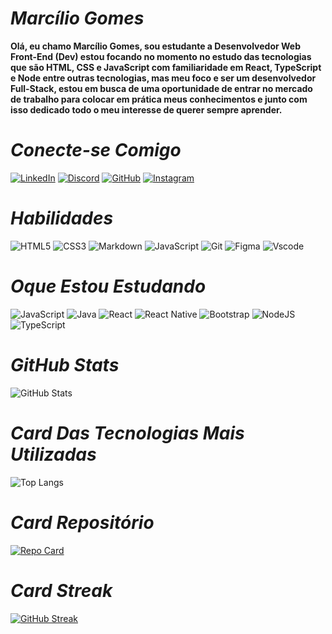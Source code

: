 # **_Marcílio Gomes_** 

**Olá, eu chamo Marcílio Gomes, sou estudante a Desenvolvedor Web Front-End (Dev) estou focando no momento no estudo das tecnologias que são HTML, CSS e JavaScript com familiaridade em React, TypeScript e Node entre outras tecnologias, mas meu foco e ser um desenvolvedor Full-Stack, estou em busca de uma oportunidade de entrar no mercado de trabalho para colocar em prática meus conhecimentos e junto com isso dedicado todo o meu interesse de querer sempre aprender.**

# **_Conecte-se Comigo_**

[![LinkedIn](https://img.shields.io/badge/LinkedIn-0077B5?style=for-the-badge&logo=linkedin&logoColor=white)](https://www.linkedin.com/in/marcilio-gomes-programador/) [![Discord](https://img.shields.io/badge/Discord-7289DA?style=for-the-badge&logo=discord&logoColor=white)](https://discord.com/channels/@marcilio-gomes/) [![GitHub](https://img.shields.io/badge/GitHub-100000?style=for-the-badge&logo=github&logoColor=white)](https://github.com/marcilio-gomes) [![Instagram](https://img.shields.io/badge/-Instagram-%23E4405F?style=for-the-badge&logo=instagram&logoColor=white)](https://www.instagram.com/marcilio_gomees/)

# **_Habilidades_**

![HTML5](https://img.shields.io/badge/HTML5-E34F26?style=for-the-badge&logo=html5&logoColor=white) ![CSS3](https://img.shields.io/badge/CSS3-1572B6?style=for-the-badge&logo=css3&logoColor=white) ![Markdown](https://img.shields.io/badge/Markdown-000?style=for-the-badge&logo=markdown) ![JavaScript](https://img.shields.io/badge/JavaScript-F7DF1E?style=for-the-badge&logo=javascript&logoColor=black) ![Git](https://img.shields.io/badge/GIT-E44C30?style=for-the-badge&logo=git&logoColor=white) ![Figma](https://img.shields.io/badge/Figma-696969?style=for-the-badge&logo=figma&logoColor=figma) ![Vscode](https://img.shields.io/badge/Vscode-007ACC?style=for-the-badge&logo=visual-studio-code&logoColor=white)

# **_Oque Estou Estudando_**

![JavaScript](https://img.shields.io/badge/JavaScript-F7DF1E?style=for-the-badge&logo=javascript&logoColor=black) ![Java](https://img.shields.io/badge/java-%23ED8B00.svg?style=for-the-badge&logo=openjdk&logoColor=white) ![React](https://img.shields.io/badge/React-20232A?style=for-the-badge&logo=react&logoColor=61DAFB) ![React Native](https://img.shields.io/badge/React_Native-20232A?style=for-the-badge&logo=react&logoColor=61DAFB) ![Bootstrap](https://img.shields.io/badge/-boostrap-0D1117?style=for-the-badge&logo=bootstrap&labelColor=0D1117) ![NodeJS](https://img.shields.io/badge/node.js-6DA55F?style=for-the-badge&logo=node.js&logoColor=white) ![TypeScript](https://img.shields.io/badge/TypeScript-007ACC?style=for-the-badge&logo=typescript&logoColor=white)

# **_GitHub Stats_**

![GitHub Stats](https://github-readme-stats.vercel.app/api?username=marcilio-gomes&theme=transparent&bg_color=000&border_color=30A3DC&show_icons=true&icon_color=30A3DC&title_color=E94D5F&text_color=FFF)

# **_Card Das Tecnologias Mais Utilizadas_**

![Top Langs](https://github-readme-stats-git-masterrstaa-rickstaa.vercel.app/api/top-langs/?username=marcilio-gomes&bg_color=000&border_color=30A3DC&title_color=E94D5F&text_color=FFF)

# **_Card Repositório_**

[![Repo Card](https://github-readme-stats.vercel.app/api/pin/?username=marcilio-gomes&repo=dio-lab-open-source&bg_color=000&border_color=30A3DC&show_icons=true&icon_color=30A3DC&title_color=E94D5F&text_color=FFF)](https://github.com/SEUUSERNAME/SEUREPOSITORIO)

# **_Card  Streak_**

[![GitHub Streak](https://streak-stats.demolab.com/?user=marcilio-gomes&theme=bear&background=000&border=30A3DC&dates=FFF)](https://git.io/streak-stats)










